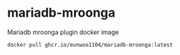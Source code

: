 # mariadb-mroonga

Mariadb mroonga plugin docker image

```
docker pull ghcr.io/eunwoo1104/mariadb-mroonga:latest
```